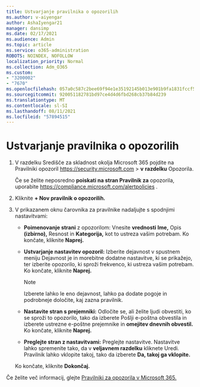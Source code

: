 ```yaml
---
title: Ustvarjanje pravilnika o opozorilih
ms.author: v-aiyengar
author: AshaIyengar21
manager: dansimp
ms.date: 02/17/2021
ms.audience: Admin
ms.topic: article
ms.service: o365-administration
ROBOTS: NOINDEX, NOFOLLOW
localization_priority: Normal
ms.collection: Adm_O365
ms.custom:
- "3200002"
- "7670"
ms.openlocfilehash: 057a0c587c2bee69f94e1e35192145b013e901b9fa1831fccf566e7e64de5261
ms.sourcegitcommit: 920051182781bd97ce4d4d6fbd268cb37b84d239
ms.translationtype: MT
ms.contentlocale: sl-SI
ms.lasthandoff: 08/11/2021
ms.locfileid: "57894515"
---
```

# <a name="create-an-alert-policy"></a>Ustvarjanje pravilnika o opozorilih

1. V razdelku Središče za skladnost okolja Microsoft 365 pojdite na Pravilniki opozoril <https://security.microsoft.com>  \> **v** **razdelku** Opozorila.

   Če se želite neposredno **poiskati na stran Pravilnik za** opozorila, uporabite <https://compliance.microsoft.com/alertpolicies> .

2. Kliknite **+ Nov pravilnik o opozorilih.**
3. V prikazanem oknu čarovnika za pravilnike nadaljujte s spodnjimi nastavitvami:
   - **Poimenovanje strani** z opozorilom: Vnesite **vrednosti** **Ime,** Opis **(izbirno),** Resnost in **Kategorija,** kot to ustreza vašim potrebam. Ko končate, kliknite **Naprej.**
   - **Ustvarjanje nastavitev opozoril:** Izberite  dejavnost v spustnem meniju Dejavnost je in morebitne dodatne nastavitve, ki se prikažejo, ter izberite opozorilo, ki sproži frekvenco, ki ustreza vašim potrebam. Ko končate, kliknite **Naprej.**

     > [!NOTE]
     > Izberete lahko le eno dejavnost, lahko pa dodate pogoje in podrobneje določite, kaj zazna pravilnik.

   - **Nastavite stran s prejemniki:** Odločite se, ali želite ljudi  obvestiti, ko  se sproži to opozorilo, tako da izberete Pošlji e-poštna obvestila in izberete ustrezne e-poštne prejemnike in **omejitev dnevnih obvestil.** Ko končate, kliknite **Naprej.**
   - **Preglejte stran z nastavitvami:** Preglejte nastavitve. Nastavitve lahko spremenite tako, da v **veljavnem razdelku** kliknete Uredi. Pravilnik lahko vklopite takoj, tako da izberete **Da, takoj ga vklopite.**

   Ko končate, kliknite **Dokončaj.**

Če želite več informacij, glejte [Pravilniki za opozorila v Microsoft 365.](https://docs.microsoft.com/microsoft-365/compliance/alert-policies)
